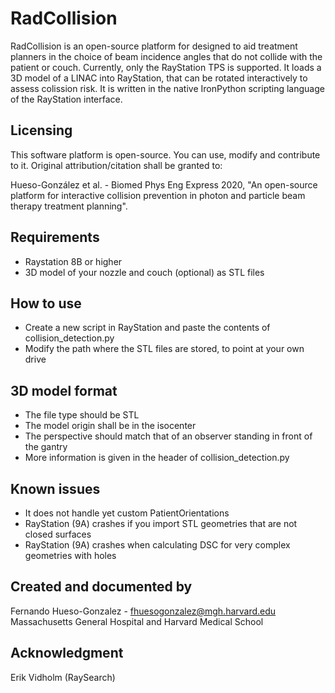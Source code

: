 # RadCollision

RadCollision is an open-source platform for designed to aid treatment planners in the choice of beam incidence angles that do not collide with the patient or couch. Currently, only the RayStation TPS is supported.
It loads a 3D model of a LINAC into RayStation, that can be rotated interactively to assess colission risk.
It is written in the native IronPython scripting language of the RayStation interface.

Licensing
---------

This software platform is open-source. You can use, modify and contribute to it. Original attribution/citation shall be granted to:

Hueso-González et al. - Biomed Phys Eng Express 2020, "An open-source platform for interactive collision prevention in photon and particle beam therapy treatment planning".


Requirements
------------

- Raystation 8B or higher
- 3D model of your nozzle and couch (optional) as STL files


How to use
----------

- Create a new script in RayStation and paste the contents of collision_detection.py
- Modify the path where the STL files are stored, to point at your own drive


3D model format
---------------

- The file type should be STL
- The model origin shall be in the isocenter
- The perspective should match that of an observer standing in front of the gantry
- More information is given in the header of collision_detection.py

Known issues
------------

- It does not handle yet custom PatientOrientations
- RayStation (9A) crashes if you import STL geometries that are not closed surfaces
- RayStation (9A) crashes when calculating DSC for very complex geometries with holes


Created and documented by
-------------------------

Fernando Hueso-Gonzalez - fhuesogonzalez@mgh.harvard.edu
Massachusetts General Hospital and Harvard Medical School

Acknowledgment
--------------

Erik Vidholm (RaySearch)

